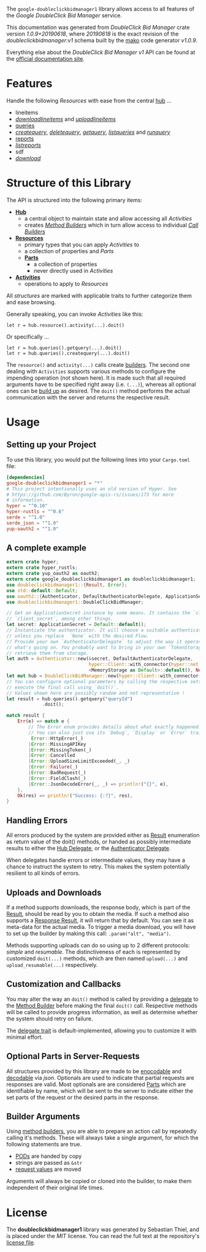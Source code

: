 <!---
DO NOT EDIT !
This file was generated automatically from 'src/mako/api/README.md.mako'
DO NOT EDIT !
-->
The `google-doubleclickbidmanager1` library allows access to all features of the *Google DoubleClick Bid Manager* service.

This documentation was generated from *DoubleClick Bid Manager* crate version *1.0.9+20190618*, where *20190618* is the exact revision of the *doubleclickbidmanager:v1* schema built by the [mako](http://www.makotemplates.org/) code generator *v1.0.9*.

Everything else about the *DoubleClick Bid Manager* *v1* API can be found at the
[official documentation site](https://developers.google.com/bid-manager/).
# Features

Handle the following *Resources* with ease from the central [hub](https://docs.rs/google-doubleclickbidmanager1/1.0.9+20190618/google_doubleclickbidmanager1/struct.DoubleClickBidManager.html) ... 

* lineitems
 * [*downloadlineitems*](https://docs.rs/google-doubleclickbidmanager1/1.0.9+20190618/google_doubleclickbidmanager1/struct.LineitemDownloadlineitemCall.html) and [*uploadlineitems*](https://docs.rs/google-doubleclickbidmanager1/1.0.9+20190618/google_doubleclickbidmanager1/struct.LineitemUploadlineitemCall.html)
* [queries](https://docs.rs/google-doubleclickbidmanager1/1.0.9+20190618/google_doubleclickbidmanager1/struct.Query.html)
 * [*createquery*](https://docs.rs/google-doubleclickbidmanager1/1.0.9+20190618/google_doubleclickbidmanager1/struct.QueryCreatequeryCall.html), [*deletequery*](https://docs.rs/google-doubleclickbidmanager1/1.0.9+20190618/google_doubleclickbidmanager1/struct.QueryDeletequeryCall.html), [*getquery*](https://docs.rs/google-doubleclickbidmanager1/1.0.9+20190618/google_doubleclickbidmanager1/struct.QueryGetqueryCall.html), [*listqueries*](https://docs.rs/google-doubleclickbidmanager1/1.0.9+20190618/google_doubleclickbidmanager1/struct.QueryListqueryCall.html) and [*runquery*](https://docs.rs/google-doubleclickbidmanager1/1.0.9+20190618/google_doubleclickbidmanager1/struct.QueryRunqueryCall.html)
* [reports](https://docs.rs/google-doubleclickbidmanager1/1.0.9+20190618/google_doubleclickbidmanager1/struct.Report.html)
 * [*listreports*](https://docs.rs/google-doubleclickbidmanager1/1.0.9+20190618/google_doubleclickbidmanager1/struct.ReportListreportCall.html)
* sdf
 * [*download*](https://docs.rs/google-doubleclickbidmanager1/1.0.9+20190618/google_doubleclickbidmanager1/struct.SdfDownloadCall.html)




# Structure of this Library

The API is structured into the following primary items:

* **[Hub](https://docs.rs/google-doubleclickbidmanager1/1.0.9+20190618/google_doubleclickbidmanager1/struct.DoubleClickBidManager.html)**
    * a central object to maintain state and allow accessing all *Activities*
    * creates [*Method Builders*](https://docs.rs/google-doubleclickbidmanager1/1.0.9+20190618/google_doubleclickbidmanager1/trait.MethodsBuilder.html) which in turn
      allow access to individual [*Call Builders*](https://docs.rs/google-doubleclickbidmanager1/1.0.9+20190618/google_doubleclickbidmanager1/trait.CallBuilder.html)
* **[Resources](https://docs.rs/google-doubleclickbidmanager1/1.0.9+20190618/google_doubleclickbidmanager1/trait.Resource.html)**
    * primary types that you can apply *Activities* to
    * a collection of properties and *Parts*
    * **[Parts](https://docs.rs/google-doubleclickbidmanager1/1.0.9+20190618/google_doubleclickbidmanager1/trait.Part.html)**
        * a collection of properties
        * never directly used in *Activities*
* **[Activities](https://docs.rs/google-doubleclickbidmanager1/1.0.9+20190618/google_doubleclickbidmanager1/trait.CallBuilder.html)**
    * operations to apply to *Resources*

All *structures* are marked with applicable traits to further categorize them and ease browsing.

Generally speaking, you can invoke *Activities* like this:

```Rust,ignore
let r = hub.resource().activity(...).doit()
```

Or specifically ...

```ignore
let r = hub.queries().getquery(...).doit()
let r = hub.queries().createquery(...).doit()
```

The `resource()` and `activity(...)` calls create [builders][builder-pattern]. The second one dealing with `Activities` 
supports various methods to configure the impending operation (not shown here). It is made such that all required arguments have to be 
specified right away (i.e. `(...)`), whereas all optional ones can be [build up][builder-pattern] as desired.
The `doit()` method performs the actual communication with the server and returns the respective result.

# Usage

## Setting up your Project

To use this library, you would put the following lines into your `Cargo.toml` file:

```toml
[dependencies]
google-doubleclickbidmanager1 = "*"
# This project intentionally uses an old version of Hyper. See
# https://github.com/Byron/google-apis-rs/issues/173 for more
# information.
hyper = "^0.10"
hyper-rustls = "^0.6"
serde = "^1.0"
serde_json = "^1.0"
yup-oauth2 = "^1.0"
```

## A complete example

```Rust
extern crate hyper;
extern crate hyper_rustls;
extern crate yup_oauth2 as oauth2;
extern crate google_doubleclickbidmanager1 as doubleclickbidmanager1;
use doubleclickbidmanager1::{Result, Error};
use std::default::Default;
use oauth2::{Authenticator, DefaultAuthenticatorDelegate, ApplicationSecret, MemoryStorage};
use doubleclickbidmanager1::DoubleClickBidManager;

// Get an ApplicationSecret instance by some means. It contains the `client_id` and 
// `client_secret`, among other things.
let secret: ApplicationSecret = Default::default();
// Instantiate the authenticator. It will choose a suitable authentication flow for you, 
// unless you replace  `None` with the desired Flow.
// Provide your own `AuthenticatorDelegate` to adjust the way it operates and get feedback about 
// what's going on. You probably want to bring in your own `TokenStorage` to persist tokens and
// retrieve them from storage.
let auth = Authenticator::new(&secret, DefaultAuthenticatorDelegate,
                              hyper::Client::with_connector(hyper::net::HttpsConnector::new(hyper_rustls::TlsClient::new())),
                              <MemoryStorage as Default>::default(), None);
let mut hub = DoubleClickBidManager::new(hyper::Client::with_connector(hyper::net::HttpsConnector::new(hyper_rustls::TlsClient::new())), auth);
// You can configure optional parameters by calling the respective setters at will, and
// execute the final call using `doit()`.
// Values shown here are possibly random and not representative !
let result = hub.queries().getquery("queryId")
             .doit();

match result {
    Err(e) => match e {
        // The Error enum provides details about what exactly happened.
        // You can also just use its `Debug`, `Display` or `Error` traits
         Error::HttpError(_)
        |Error::MissingAPIKey
        |Error::MissingToken(_)
        |Error::Cancelled
        |Error::UploadSizeLimitExceeded(_, _)
        |Error::Failure(_)
        |Error::BadRequest(_)
        |Error::FieldClash(_)
        |Error::JsonDecodeError(_, _) => println!("{}", e),
    },
    Ok(res) => println!("Success: {:?}", res),
}

```
## Handling Errors

All errors produced by the system are provided either as [Result](https://docs.rs/google-doubleclickbidmanager1/1.0.9+20190618/google_doubleclickbidmanager1/enum.Result.html) enumeration as return value of 
the doit() methods, or handed as possibly intermediate results to either the 
[Hub Delegate](https://docs.rs/google-doubleclickbidmanager1/1.0.9+20190618/google_doubleclickbidmanager1/trait.Delegate.html), or the [Authenticator Delegate](https://docs.rs/yup-oauth2/*/yup_oauth2/trait.AuthenticatorDelegate.html).

When delegates handle errors or intermediate values, they may have a chance to instruct the system to retry. This 
makes the system potentially resilient to all kinds of errors.

## Uploads and Downloads
If a method supports downloads, the response body, which is part of the [Result](https://docs.rs/google-doubleclickbidmanager1/1.0.9+20190618/google_doubleclickbidmanager1/enum.Result.html), should be
read by you to obtain the media.
If such a method also supports a [Response Result](https://docs.rs/google-doubleclickbidmanager1/1.0.9+20190618/google_doubleclickbidmanager1/trait.ResponseResult.html), it will return that by default.
You can see it as meta-data for the actual media. To trigger a media download, you will have to set up the builder by making
this call: `.param("alt", "media")`.

Methods supporting uploads can do so using up to 2 different protocols: 
*simple* and *resumable*. The distinctiveness of each is represented by customized 
`doit(...)` methods, which are then named `upload(...)` and `upload_resumable(...)` respectively.

## Customization and Callbacks

You may alter the way an `doit()` method is called by providing a [delegate](https://docs.rs/google-doubleclickbidmanager1/1.0.9+20190618/google_doubleclickbidmanager1/trait.Delegate.html) to the 
[Method Builder](https://docs.rs/google-doubleclickbidmanager1/1.0.9+20190618/google_doubleclickbidmanager1/trait.CallBuilder.html) before making the final `doit()` call. 
Respective methods will be called to provide progress information, as well as determine whether the system should 
retry on failure.

The [delegate trait](https://docs.rs/google-doubleclickbidmanager1/1.0.9+20190618/google_doubleclickbidmanager1/trait.Delegate.html) is default-implemented, allowing you to customize it with minimal effort.

## Optional Parts in Server-Requests

All structures provided by this library are made to be [enocodable](https://docs.rs/google-doubleclickbidmanager1/1.0.9+20190618/google_doubleclickbidmanager1/trait.RequestValue.html) and 
[decodable](https://docs.rs/google-doubleclickbidmanager1/1.0.9+20190618/google_doubleclickbidmanager1/trait.ResponseResult.html) via *json*. Optionals are used to indicate that partial requests are responses 
are valid.
Most optionals are are considered [Parts](https://docs.rs/google-doubleclickbidmanager1/1.0.9+20190618/google_doubleclickbidmanager1/trait.Part.html) which are identifiable by name, which will be sent to 
the server to indicate either the set parts of the request or the desired parts in the response.

## Builder Arguments

Using [method builders](https://docs.rs/google-doubleclickbidmanager1/1.0.9+20190618/google_doubleclickbidmanager1/trait.CallBuilder.html), you are able to prepare an action call by repeatedly calling it's methods.
These will always take a single argument, for which the following statements are true.

* [PODs][wiki-pod] are handed by copy
* strings are passed as `&str`
* [request values](https://docs.rs/google-doubleclickbidmanager1/1.0.9+20190618/google_doubleclickbidmanager1/trait.RequestValue.html) are moved

Arguments will always be copied or cloned into the builder, to make them independent of their original life times.

[wiki-pod]: http://en.wikipedia.org/wiki/Plain_old_data_structure
[builder-pattern]: http://en.wikipedia.org/wiki/Builder_pattern
[google-go-api]: https://github.com/google/google-api-go-client

# License
The **doubleclickbidmanager1** library was generated by Sebastian Thiel, and is placed 
under the *MIT* license.
You can read the full text at the repository's [license file][repo-license].

[repo-license]: https://github.com/Byron/google-apis-rsblob/master/LICENSE.md
